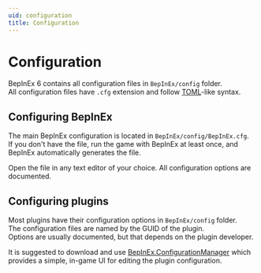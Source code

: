 ```yaml
---
uid: configuration
title: Configuration
---
```


# Configuration

BepInEx 6 contains all configuration files in `BepInEx/config` folder.  
All configuration files have `.cfg` extension and follow [TOML](https://github.com/toml-lang/toml)-like syntax.

## Configuring BepInEx

The main BepInEx configuration is located in `BepInEx/config/BepInEx.cfg`.  
If you don't have the file, run the game with BepInEx at least once, and BepInEx automatically generates the file.

Open the file in any text editor of your choice. All configuration options are documented.

## Configuring plugins

Most plugins have their configuration options in `BepInEx/config` folder.  
The configuration files are named by the GUID of the plugin.  
Options are usually documented, but that depends on the plugin developer.

It is suggested to download and use [BepInEx.ConfigurationManager](https://github.com/BepInEx/BepInEx.ConfigurationManager) 
which provides a simple, in-game UI for editing the plugin configuration.
